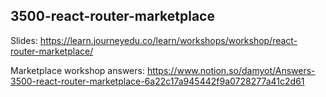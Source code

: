## 3500-react-router-marketplace

Slides: https://learn.journeyedu.co/learn/workshops/workshop/react-router-marketplace/

Marketplace workshop answers: https://www.notion.so/damyot/Answers-3500-react-router-marketplace-6a22c17a945442f9a0728277a41c2d61
